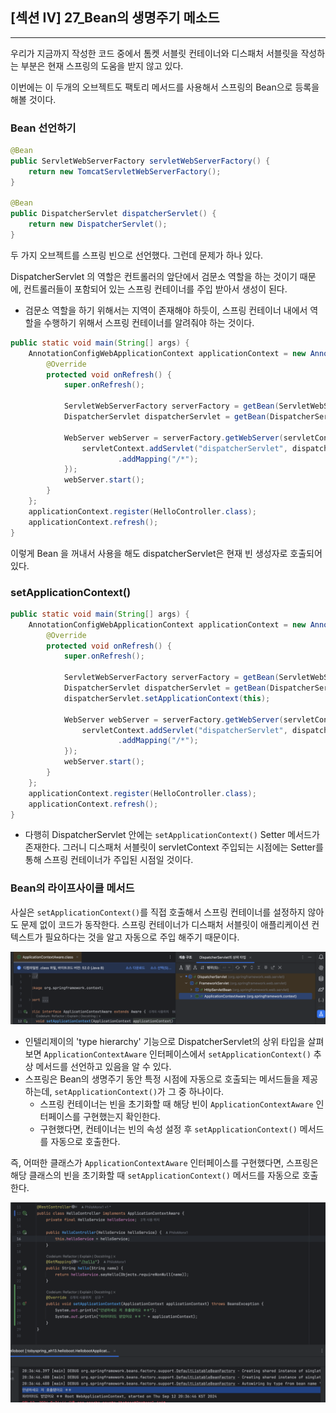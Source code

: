 ## [섹션 IV] 27_Bean의 생명주기 메소드

---

우리가 지금까지 작성한 코드 중에서 톰켓 서블릿 컨테이너와 디스패처 서블릿을 작성하는 부분은 현재 스프링의 도움을 받지 않고 있다.

이번에는 이 두개의 오브젝트도 팩토리 메서드를 사용해서 스프링의 Bean으로 등록을 해볼 것이다. 

### Bean 선언하기
```java
@Bean
public ServletWebServerFactory servletWebServerFactory() {
    return new TomcatServletWebServerFactory();
}

@Bean
public DispatcherServlet dispatcherServlet() {
    return new DispatcherServlet();
}
```
두 가지 오브젝트를 스프링 빈으로 선언했다. 그런데 문제가 하나 있다.

DispatcherServlet 의 역할은 컨트롤러의 앞단에서 검문소 역할을 하는 것이기 때문에, 컨트롤러들이 포함되어 있는 스프링 컨테이너를 주입 받아서 생성이 된다.
- 검문소 역할을 하기 위해서는 지역이 존재해야 하듯이, 스프링 컨테이너 내에서 역할을 수행하기 위해서 스프링 컨테이너를 알려줘야 하는 것이다.

```java
public static void main(String[] args) {
    AnnotationConfigWebApplicationContext applicationContext = new AnnotationConfigWebApplicationContext(){
        @Override
        protected void onRefresh() {
            super.onRefresh();

            ServletWebServerFactory serverFactory = getBean(ServletWebServerFactory.class);
            DispatcherServlet dispatcherServlet = getBean(DispatcherServlet.class);

            WebServer webServer = serverFactory.getWebServer(servletContext -> {
                servletContext.addServlet("dispatcherServlet", dispatcherServlet)
                        .addMapping("/*");
            });
            webServer.start();
        }
    };
    applicationContext.register(HelloController.class);
    applicationContext.refresh();
}
```
이렇게 Bean 을 꺼내서 사용을 해도 dispatcherServlet은 현재 빈 생성자로 호출되어 있다.


### setApplicationContext()
```java
public static void main(String[] args) {
    AnnotationConfigWebApplicationContext applicationContext = new AnnotationConfigWebApplicationContext(){
        @Override
        protected void onRefresh() {
            super.onRefresh();

            ServletWebServerFactory serverFactory = getBean(ServletWebServerFactory.class);
            DispatcherServlet dispatcherServlet = getBean(DispatcherServlet.class);
            dispatcherServlet.setApplicationContext(this);

            WebServer webServer = serverFactory.getWebServer(servletContext -> {
                servletContext.addServlet("dispatcherServlet", dispatcherServlet)
                        .addMapping("/*");
            });
            webServer.start();
        }
    };
    applicationContext.register(HelloController.class);
    applicationContext.refresh();
}
```
- 다행히 DispatcherServlet 안에는 `setApplicationContext()` Setter 메서드가 존재한다. 그러니 디스패처 서블릿이 servletContext 주입되는 시점에는 Setter를 통해 스프링 컨테이너가 주입된 시점일 것이다.

### Bean의 라이프사이클 메서드
사실은 `setApplicationContext()`를 직접 호출해서 스프링 컨테이너를 설정하지 않아도 문제 없이 코드가 동작한다. 스프링 컨테이너가 디스패처 서블릿이 애플리케이션 컨텍스트가 필요하다는 것을 알고 자동으로 주입 해주기 때문이다.


![type hierarchy](../../image/04_27_01.png)
- 인텔리제이의 'type hierarchy' 기능으로 DispatcherServlet의 상위 타입을 살펴보면 `ApplicationContextAware` 인터페이스에서 `setApplicationContext()` 추상 메서드를 선언하고 있음을 알 수 있다.
- 스프링은 Bean의 생명주기 동안 특정 시점에 자동으로 호출되는 메서드들을 제공하는데, `setApplicationContext()`가 그 중 하나이다.
  - 스프링 컨테이너는 빈을 초기화할 때 해당 빈이 `ApplicationContextAware` 인터페이스를 구현했는지 확인한다.
  - 구현했다면, 컨테이너는 빈의 속성 설정 후 `setApplicationContext()` 메서드를 자동으로 호출한다.

즉, 어떠한 클래스가 `ApplicationContextAware` 인터페이스를 구현했다면, 스프링은 해당 클래스의 빈을 초기화할 때 `setApplicationContext()` 메서드를 자동으로 호출한다.

![ApplicationContextAware 상속해보기](../../image/04_27_02.png)
